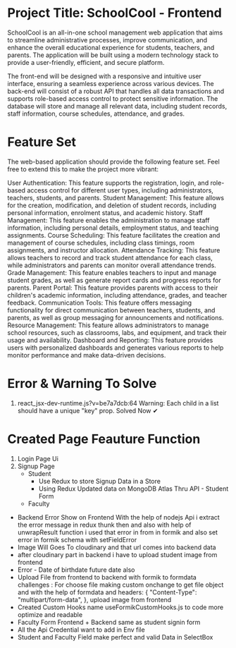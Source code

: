 # Project Title: SchoolCool - Frontend

SchoolCool is an all-in-one school management web application that aims to streamline administrative processes, improve communication, and enhance the overall educational experience for students, teachers, and parents. The application will be built using a modern technology stack to provide a user-friendly, efficient, and secure platform.

The front-end will be designed with a responsive and intuitive user interface, ensuring a seamless experience across various devices. The back-end will consist of a robust API that handles all data transactions and supports role-based access control to protect sensitive information. The database will store and manage all relevant data, including student records, staff information, course schedules, attendance, and grades.

# Feature Set

The web-based application should provide the following feature set. Feel free to extend this to make the project more vibrant:

User Authentication: This feature supports the registration, login, and role-based access control for different user types, including administrators, teachers, students, and parents.
Student Management: This feature allows for the creation, modification, and deletion of student records, including personal information, enrolment status, and academic history.
Staff Management: This feature enables the administration to manage staff information, including personal details, employment status, and teaching assignments.
Course Scheduling: This feature facilitates the creation and management of course schedules, including class timings, room assignments, and instructor allocation.
Attendance Tracking: This feature allows teachers to record and track student attendance for each class, while administrators and parents can monitor overall attendance trends.
Grade Management: This feature enables teachers to input and manage student grades, as well as generate report cards and progress reports for parents.
Parent Portal: This feature provides parents with access to their children's academic information, including attendance, grades, and teacher feedback.
Communication Tools: This feature offers messaging functionality for direct communication between teachers, students, and parents, as well as group messaging for announcements and notifications.
Resource Management: This feature allows administrators to manage school resources, such as classrooms, labs, and equipment, and track their usage and availability.
Dashboard and Reporting: This feature provides users with personalized dashboards and generates various reports to help monitor performance and make data-driven decisions.

# Error & Warning To Solve

1. react_jsx-dev-runtime.js?v=be7a7dcb:64 Warning: Each child in a list should have a unique "key" prop. Solved Now ✔

# Created Page Feauture Function

1. Login Page Ui
2. Signup Page
   - Student
     - Use Redux to store Signup Data in a Store
     - Using Redux Updated data on MongoDB Atlas Thru API - Student Form
   - Faculty

- Backend Error Show on Frontend
  With the help of nodejs Api i extract the error message in redux thunk then and also with help
  of unwrapResult function i used that error in from in formik and also set error in formik schema with setFieldError
- Image Will Goes To cloudinary and that url comes into backend data
- after cloudinary part in backend i have to upload student image from frontend
- Error - Date of birthdate future date also
- Upload File from frontend to backend with formik to formdata
  challenges : For choose file making custom onchange to get file object and with the help of formdata and
  headers: {
  "Content-Type": "multipart/form-data",
  },
  upload image from frontend
- Created Custom Hooks name useFormikCustomHooks.js to code more optimize and readable
- Faculty Form Frontend + Backend same as student signin form
- All the Api Credential want to add in Env file
- Student and Faculty Field make perfect and valid Data in SelectBox

